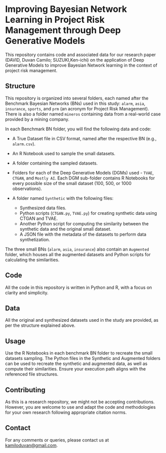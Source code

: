 # Improving Bayesian Network Learning in Project Risk Management through Deep Generative Models

This repository contains code and associated data for our research paper (DAVID, Duvan Camilo; SUZUKI,Ken-ichi) on the application of Deep Generative Models to improve Bayesian Network learning in the context of project risk management.

## Structure
This repository is organized into several folders, each named after the Benchmark Bayesian Networks (BNs) used in this study: `alarm`, `asia`, `insurance`, `sports`, and `prm` (an acronym for Project Risk Management). There is also a folder named `mineros` containing data from a real-world case provided by a mining company.

In each Benchmark BN folder, you will find the following data and code:

- A True Dataset file in CSV format, named after the respective BN (e.g., `alarm.csv`).

- An R Notebook used to sample the small datasets.

- A folder containing the sampled datasets.

- Folders for each of the Deep Generative Models (DGMs) used - `TVAE`, `CTGAN`, and `Mostly AI`. Each DGM sub-folder contains R Notebooks for every possible size of the small dataset (100, 500, or 1000 observations).

- A folder named `Synthetic` with the following files:
  - Synthesized data files.
  - Python scripts (`CTGAN.py`, `TVAE.py`) for creating synthetic data using CTGAN and TVAE.
  - Another Python script for computing the similarity between the synthetic data and the original small dataset.
  - A JSON file with the metadata of the datasets to perform data synthetization.

The three small BNs (`alarm`, `asia`, `insurance`) also contain an `Augmented` folder, which houses all the augmented datasets and Python scripts for calculating the similarities.

## Code
All the code in this repository is written in Python and R, with a focus on clarity and simplicity.

## Data
All the original and synthesized datasets used in the study are provided, as per the structure explained above. 

## Usage
Use the R Notebooks in each benchmark BN folder to recreate the small datasets sampling. The Python files in the Synthetic and Augmented folders can be used to recreate the synthetic and augmented data, as well as compute their similarities. Ensure your execution path aligns with the referenced file structures.

## Contributing
As this is a research repository, we might not be accepting contributions. However, you are welcome to use and adapt the code and methodologies for your own research following appropriate citation norms.

## Contact
For any comments or queries, please contact us at kamiloduvan@gmail.com.
```
